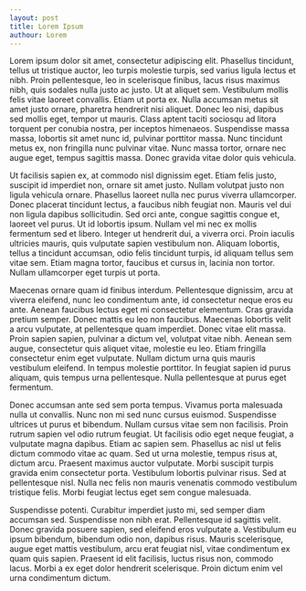 ```yaml
---
layout: post
title: Lorem Ipsum
authour: Lorem
---
```


Lorem ipsum dolor sit amet, consectetur adipiscing elit. Phasellus tincidunt, tellus ut tristique auctor, leo turpis molestie turpis, sed varius ligula lectus et nibh. Proin pellentesque, leo in scelerisque finibus, lacus risus maximus nibh, quis sodales nulla justo ac justo. Ut at aliquet sem. Vestibulum mollis felis vitae laoreet convallis. Etiam ut porta ex. Nulla accumsan metus sit amet justo ornare, pharetra hendrerit nisi aliquet. Donec leo nisi, dapibus sed mollis eget, tempor ut mauris. Class aptent taciti sociosqu ad litora torquent per conubia nostra, per inceptos himenaeos. Suspendisse massa massa, lobortis sit amet nunc id, pulvinar porttitor massa. Nunc tincidunt metus ex, non fringilla nunc pulvinar vitae. Nunc massa tortor, ornare nec augue eget, tempus sagittis massa. Donec gravida vitae dolor quis vehicula.

Ut facilisis sapien ex, at commodo nisl dignissim eget. Etiam felis justo, suscipit id imperdiet non, ornare sit amet justo. Nullam volutpat justo non ligula vehicula ornare. Phasellus laoreet nulla nec purus viverra ullamcorper. Donec placerat tincidunt lectus, a faucibus nibh feugiat non. Mauris vel dui non ligula dapibus sollicitudin. Sed orci ante, congue sagittis congue et, laoreet vel purus. Ut id lobortis ipsum. Nullam vel mi nec ex mollis fermentum sed et libero. Integer ut hendrerit dui, a viverra orci. Proin iaculis ultricies mauris, quis vulputate sapien vestibulum non. Aliquam lobortis, tellus a tincidunt accumsan, odio felis tincidunt turpis, id aliquam tellus sem vitae sem. Etiam magna tortor, faucibus et cursus in, lacinia non tortor. Nullam ullamcorper eget turpis ut porta.

Maecenas ornare quam id finibus interdum. Pellentesque dignissim, arcu at viverra eleifend, nunc leo condimentum ante, id consectetur neque eros eu ante. Aenean faucibus lectus eget mi consectetur elementum. Cras gravida pretium semper. Donec mattis eu leo non faucibus. Maecenas lobortis velit a arcu vulputate, at pellentesque quam imperdiet. Donec vitae elit massa. Proin sapien sapien, pulvinar a dictum vel, volutpat vitae nibh. Aenean sem augue, consectetur quis aliquet vitae, molestie eu leo. Etiam fringilla consectetur enim eget vulputate. Nullam dictum urna quis mauris vestibulum eleifend. In tempus molestie porttitor. In feugiat sapien id purus aliquam, quis tempus urna pellentesque. Nulla pellentesque at purus eget fermentum.

Donec accumsan ante sed sem porta tempus. Vivamus porta malesuada nulla ut convallis. Nunc non mi sed nunc cursus euismod. Suspendisse ultrices ut purus et bibendum. Nullam cursus vitae sem non facilisis. Proin rutrum sapien vel odio rutrum feugiat. Ut facilisis odio eget neque feugiat, a vulputate magna dapibus. Etiam ac sapien sem. Phasellus ac nisl ut felis dictum commodo vitae ac quam. Sed ut urna molestie, tempus risus at, dictum arcu. Praesent maximus auctor vulputate. Morbi suscipit turpis gravida enim consectetur porta. Vestibulum lobortis pulvinar risus. Sed at pellentesque nisl. Nulla nec felis non mauris venenatis commodo vestibulum tristique felis. Morbi feugiat lectus eget sem congue malesuada.

Suspendisse potenti. Curabitur imperdiet justo mi, sed semper diam accumsan sed. Suspendisse non nibh erat. Pellentesque id sagittis velit. Donec gravida posuere sapien, sed eleifend eros vulputate a. Vestibulum eu ipsum bibendum, bibendum odio non, dapibus risus. Mauris scelerisque, augue eget mattis vestibulum, arcu erat feugiat nisl, vitae condimentum ex quam quis sapien. Praesent id elit facilisis, luctus risus non, commodo lacus. Morbi a ex eget dolor hendrerit scelerisque. Proin dictum enim vel urna condimentum dictum. 
